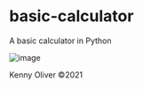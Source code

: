 # basic-calculator
A basic calculator in Python

![image](https://www.codefactor.io/repository/github/KennyOliver/basic-calculator/badge?style=for-the-badge)

Kenny Oliver ©2021
